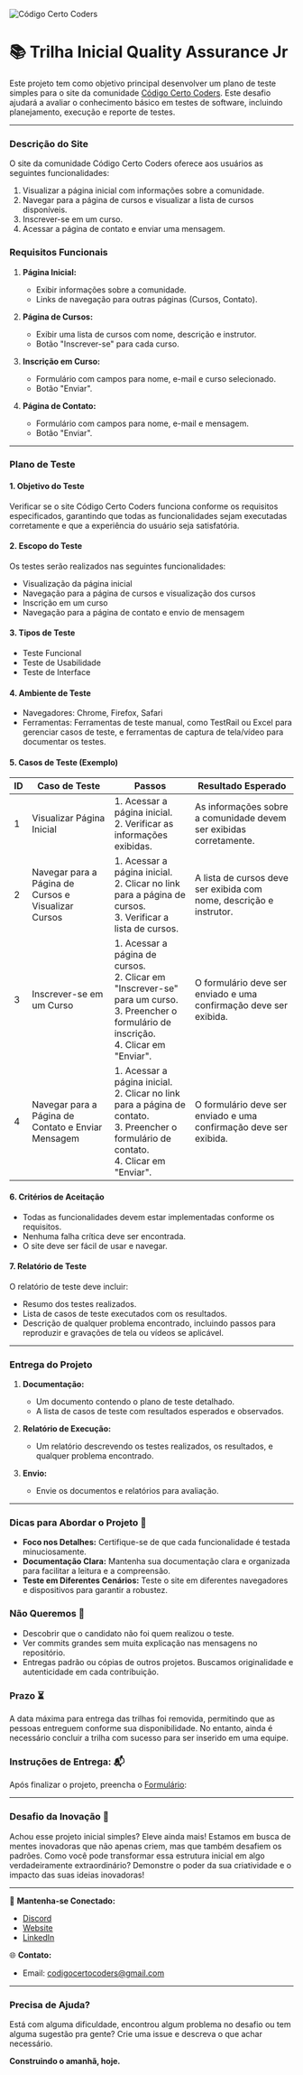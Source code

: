![Código Certo Coders](https://utfs.io/f/3b2340e8-5523-4aca-a549-0688fd07450e-j4edu.jfif)

# 📚 Trilha Inicial Quality Assurance Jr
Este projeto tem como objetivo principal desenvolver um plano de teste simples para o site da comunidade [Código Certo Coders](https://www.codigocertocoders.com.br/). Este desafio ajudará a avaliar o conhecimento básico em testes de software, incluindo planejamento, execução e reporte de testes.

---

### Descrição do Site

O site da comunidade Código Certo Coders oferece aos usuários as seguintes funcionalidades:
1. Visualizar a página inicial com informações sobre a comunidade.
2. Navegar para a página de cursos e visualizar a lista de cursos disponíveis.
3. Inscrever-se em um curso.
4. Acessar a página de contato e enviar uma mensagem.

### Requisitos Funcionais

1. **Página Inicial:**
   - Exibir informações sobre a comunidade.
   - Links de navegação para outras páginas (Cursos, Contato).

2. **Página de Cursos:**
   - Exibir uma lista de cursos com nome, descrição e instrutor.
   - Botão "Inscrever-se" para cada curso.

3. **Inscrição em Curso:**
   - Formulário com campos para nome, e-mail e curso selecionado.
   - Botão "Enviar".

4. **Página de Contato:**
   - Formulário com campos para nome, e-mail e mensagem.
   - Botão "Enviar".

---

### Plano de Teste

#### 1. Objetivo do Teste
Verificar se o site Código Certo Coders funciona conforme os requisitos especificados, garantindo que todas as funcionalidades sejam executadas corretamente e que a experiência do usuário seja satisfatória.

#### 2. Escopo do Teste
Os testes serão realizados nas seguintes funcionalidades:
- Visualização da página inicial
- Navegação para a página de cursos e visualização dos cursos
- Inscrição em um curso
- Navegação para a página de contato e envio de mensagem

#### 3. Tipos de Teste
- Teste Funcional
- Teste de Usabilidade
- Teste de Interface

#### 4. Ambiente de Teste
- Navegadores: Chrome, Firefox, Safari
- Ferramentas: Ferramentas de teste manual, como TestRail ou Excel para gerenciar casos de teste, e ferramentas de captura de tela/vídeo para documentar os testes.

#### 5. Casos de Teste (Exemplo)

| ID  | Caso de Teste                                      | Passos                                                                                      | Resultado Esperado                                                  |
|-----|----------------------------------------------------|---------------------------------------------------------------------------------------------|---------------------------------------------------------------------|
| 1   | Visualizar Página Inicial                          | 1. Acessar a página inicial. <br> 2. Verificar as informações exibidas.                      | As informações sobre a comunidade devem ser exibidas corretamente.  |
| 2   | Navegar para a Página de Cursos e Visualizar Cursos | 1. Acessar a página inicial. <br> 2. Clicar no link para a página de cursos. <br> 3. Verificar a lista de cursos. | A lista de cursos deve ser exibida com nome, descrição e instrutor. |
| 3   | Inscrever-se em um Curso                           | 1. Acessar a página de cursos. <br> 2. Clicar em "Inscrever-se" para um curso. <br> 3. Preencher o formulário de inscrição. <br> 4. Clicar em "Enviar". | O formulário deve ser enviado e uma confirmação deve ser exibida.  |
| 4   | Navegar para a Página de Contato e Enviar Mensagem | 1. Acessar a página inicial. <br> 2. Clicar no link para a página de contato. <br> 3. Preencher o formulário de contato. <br> 4. Clicar em "Enviar". | O formulário deve ser enviado e uma confirmação deve ser exibida.  |

#### 6. Critérios de Aceitação
- Todas as funcionalidades devem estar implementadas conforme os requisitos.
- Nenhuma falha crítica deve ser encontrada.
- O site deve ser fácil de usar e navegar.

#### 7. Relatório de Teste
O relatório de teste deve incluir:
- Resumo dos testes realizados.
- Lista de casos de teste executados com os resultados.
- Descrição de qualquer problema encontrado, incluindo passos para reproduzir e gravações de tela ou vídeos se aplicável.

---

### Entrega do Projeto

1. **Documentação:**
   - Um documento contendo o plano de teste detalhado.
   - A lista de casos de teste com resultados esperados e observados.

2. **Relatório de Execução:**
   - Um relatório descrevendo os testes realizados, os resultados, e qualquer problema encontrado.

3. **Envio:**
   - Envie os documentos e relatórios para avaliação.

---

### Dicas para Abordar o Projeto 🌟
- **Foco nos Detalhes:** Certifique-se de que cada funcionalidade é testada minuciosamente.
- **Documentação Clara:** Mantenha sua documentação clara e organizada para facilitar a leitura e a compreensão.
- **Teste em Diferentes Cenários:** Teste o site em diferentes navegadores e dispositivos para garantir a robustez.

### Não Queremos 🚫
- Descobrir que o candidato não foi quem realizou o teste.
- Ver commits grandes sem muita explicação nas mensagens no repositório.
- Entregas padrão ou cópias de outros projetos. Buscamos originalidade e autenticidade em cada contribuição.

### Prazo ⏳
A data máxima para entrega das trilhas foi removida, permitindo que as pessoas entreguem conforme sua disponibilidade. No entanto, ainda é necessário concluir a trilha com sucesso para ser inserido em uma equipe.

### Instruções de Entrega: 📬
Após finalizar o projeto, preencha o [Formulário](https://forms.gle/gZViPMTSDV5nidSu6):  

---

### Desafio da Inovação 🚀
Achou esse projeto inicial simples? Eleve ainda mais! Estamos em busca de mentes inovadoras que não apenas criem, mas que também desafiem os padrões. Como você pode transformar essa estrutura inicial em algo verdadeiramente extraordinário? Demonstre o poder da sua criatividade e o impacto das suas ideias inovadoras!

---

🔗 **Mantenha-se Conectado:**
- [Discord](https://discord.gg/wzA9FGZHNv)
- [Website](http://www.codigocertocoders.com.br/)
- [LinkedIn](https://www.linkedin.com/company/codigocerto/)
  
🌐 **Contato:**
- Email: codigocertocoders@gmail.com

---

### Precisa de Ajuda?
Está com alguma dificuldade, encontrou algum problema no desafio ou tem alguma sugestão pra gente? Crie uma issue e descreva o que achar necessário.

**Construindo o amanhã, hoje.**
